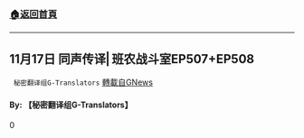 ###  [:house:返回首頁](https://github.com/ourhimalayas/txt)
---

## 11月17日 同声传译⎢班农战斗室EP507+EP508
` 秘密翻译组G-Translators` [轉載自GNews](https://gnews.org/zh-hans/567747/)

#### **By: 【秘密翻译组G-Translators】**

0
